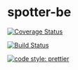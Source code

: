 # spotter-be

[![Coverage Status](https://coveralls.io/repos/github/danbergelt/spotter-be/badge.svg)](https://coveralls.io/github/danbergelt/spotter-be)

[![Build Status](https://travis-ci.org/danbergelt/spotter-be.svg?branch=master)](https://travis-ci.org/danbergelt/spotter-be)

[![code style: prettier](https://img.shields.io/badge/code_style-prettier-ff69b4.svg?style=flat-square)](https://github.com/prettier/prettier)
